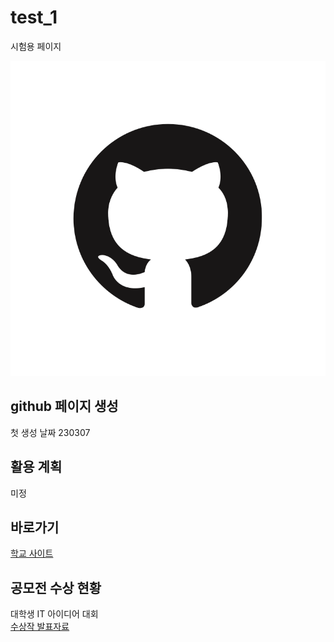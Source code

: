 # test_1
시험용 페이지

<img src = "github_mark.png"/><br>

## github 페이지 생성
첫 생성 날짜 230307

## 활용 계획
미정

## 바로가기
[학교 사이트](https://www.dongyang.ac.kr/dongyang/index.do)

## 공모전 수상 현황
대학생 IT 아이디어 대회 <br>
[수상작 발표자료](/presentation.pptx)

